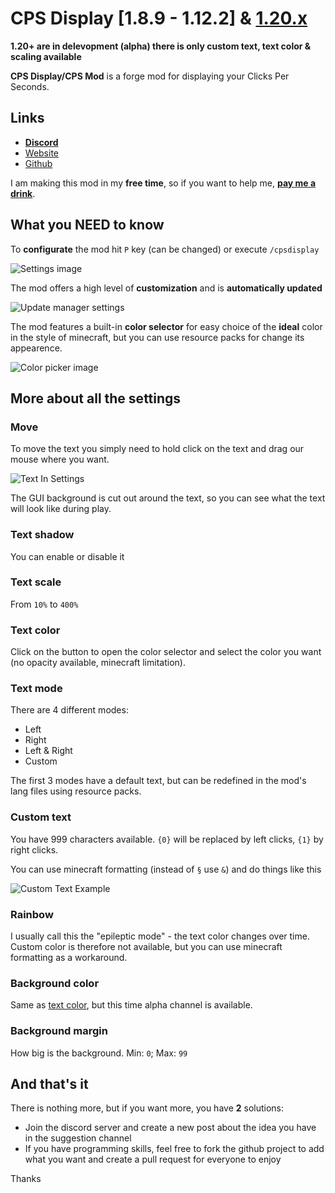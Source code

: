 # CPS Display [1.8.9 - 1.12.2] & [1.20.x](https://github.com/CPSDisplay/cpsdisplay3)

**1.20+ are in delevopment (alpha) there is only custom text, text color & scaling available**

**CPS Display/CPS Mod** is a forge mod for displaying your Clicks Per Seconds.

## Links
- [**Discord**](https://discord.gg/d7S4fyRUZR)
- [Website](https://cpsdisplay.github.io)
- [Github](https://github.com/CPSDisplay/cpsdisplay)

I am making this mod in my **free time**, so if you want to help me, [**pay me a drink**](https://www.paypal.com/donate/?hosted_button_id=ZZ2T95G9H72YE).

## What you NEED to know

To **configurate** the mod hit `P` key (can be changed) or execute `/cpsdisplay`

![Settings image](https://cpsdisplay.github.io/assets/images/mod/settings.png)

The mod offers a high level of **customization** and is **automatically updated**

![Update manager settings](https://cpsdisplay.github.io/assets/images/mod/update_manager_settings.png)

The mod features a built-in **color selector** for easy choice of the **ideal** color in the style of minecraft, but you can use resource packs for change its appearence.

![Color picker image](https://cpsdisplay.github.io/assets/images/mod/colorpicker.png)

## More about all the settings

### Move
To move the text you simply need to hold click on the text and drag our mouse where you want.

![Text In Settings](https://cpsdisplay.github.io/assets/images/mod/text_in_settings.png)

The GUI background is cut out around the text, so you can see what the text will look like during play.

### Text shadow

You can enable or disable it

### Text scale

From `10%` to `400%`

### Text color

Click on the button to open the color selector and select the color you want (no opacity available, minecraft limitation). 

### Text mode

There are 4 different modes:
- Left
- Right
- Left & Right
- Custom

The first 3 modes have a default text, but can be redefined in the mod's lang files using resource packs.

### Custom text

You have 999 characters available. `{0}` will be replaced by left clicks, `{1}` by right clicks.

You can use minecraft formatting (instead of `§` use `&`) and do things like this

![Custom Text Example](https://cpsdisplay.github.io/assets/images/mod/custom_text_example.png)

### Rainbow

I usually call this the "epileptic mode" - the text color changes over time. Custom color is therefore not available, but you can use minecraft formatting as a workaround.

### Background color

Same as [text color](#text-color), but this time alpha channel is available.

### Background margin

How big is the background. Min: `0`; Max: `99`

## And that's it

There is nothing more, but if you want more, you have **2** solutions:
- Join the discord server and create a new post about the idea you have in the suggestion channel
- If you have programming skills, feel free to fork the github project to add what you want and create a pull request for everyone to enjoy


Thanks
